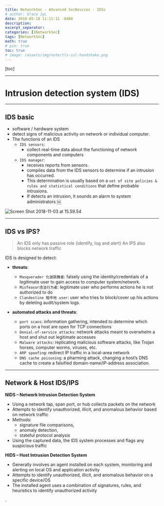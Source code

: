 ```yaml
---
title: NetworkSec - Advanced SecDevices - IDSs
# author: Grace JyL
date: 2018-05-18 11:11:11 -0400
description:
excerpt_separator:
categories: [1NetworkSec]
tags: [NetworkSec]
math: true
# pin: true
toc: true
# image: /assets/img/note/tls-ssl-handshake.png
---
```


[toc]

---


# Intrusion detection system (IDS)

---

## IDS basic
- software / hardware system
- detect signs of malicious activity on network or individual computer.
- The functions of an IDS
  - `IDS sensors`:
    - collect real-time data about the functioning of network components and computers  
  - `IDS manager`:
    - receives reports from sensors.
    - compiles data from the IDS sensors to determine if an intrusion has occurred.
    - This determination is usually based on a `set of site policies & rules and statistical conditions` that define probable intrusions.
    - If detects an intrusion, it sounds an alarm to system administrators
￼

![Screen Shot 2018-11-03 at 15.59.54](https://i.imgur.com/w74HeLJ.png)

---

## IDS vs IPS?

> An IDS only has passive role (identify, log and alert)
> An IPS also blocks network traffic

IDS is designed to detect:

- **threats**:
  - `Masquerader 化装跳舞者`: falsely using the identity/credentials of a legitimate user to gain access to computer system/network.
  - `Misfeasor违法行为者`: legitimate user who performs actions he is not authorized to do
  - `Clandestine 暗中地 user`: user who tries to block/cover up his actions by deleting audit/system logs.

- **automated attacks and threats**:
  - `port scans`: information gathering, intended to determine which ports on a host are open for TCP connections
  - `Denial-of-service attacks`: network attacks meant to overwhelm a host and shut out legitimate accesses
  - `Malware attacks`: replicating malicious software attacks, like Trojan horses, computer worms, viruses, etc.
  - `ARP spoofing`: redirect IP traffic in a local-area network
  - `DNS cache poisoning`: a pharming attack, changing a host’s DNS cache to create a falsified domain-name/IP-address association.



---

## Network & Host IDS/IPS

**NIDS – Network Intrusion Detection System**
- Using a network tap, span port, or hub collects packets on the network
- Attempts to identify unauthorized, illicit, and anomalous behavior based on network traffic
- Methods:
  - signature file comparisons,
  - anomaly detection,
  - stateful protocol analysis
- Using the captured data, the IDS system processes and flags any suspicious traffic

**HIDS – Host Intrusion Detection System**
- Generally involves an agent installed on each system, monitoring and alerting on local OS and application activity
- Attempts to identify unauthorized, illicit, and anomalous behavior on a specific device/OS
- The installed agent uses a combination of signatures, rules, and heuristics to identify unauthorized activity


















.